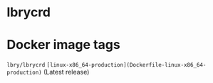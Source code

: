 # lbrycrd
# Docker image tags
`lbry/lbrycrd`
`[linux-x86_64-production](Dockerfile-linux-x86_64-production)` (Latest release)
